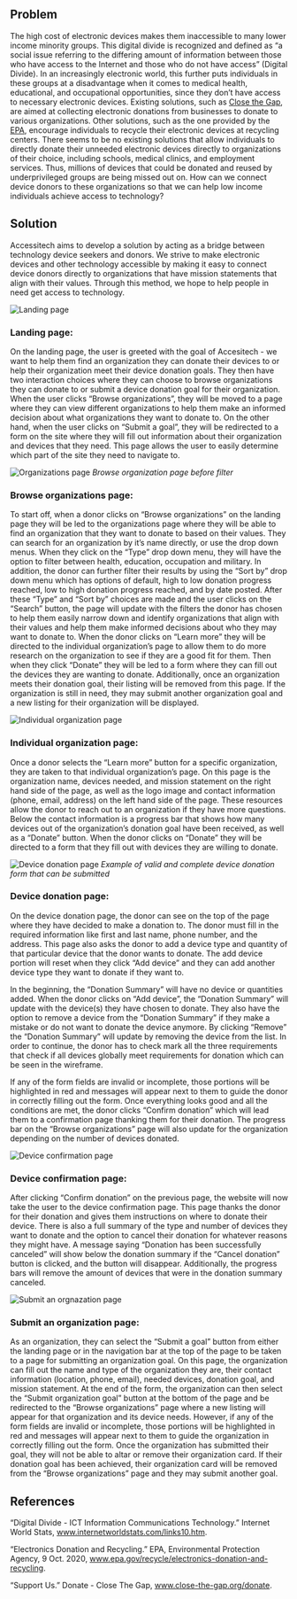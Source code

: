 ## Problem

The high cost of electronic devices makes them inaccessible to many lower income minority groups. This digital divide is recognized and defined as “a social issue referring to the differing amount of information between those who have access to the Internet and those who do not have access” (Digital Divide). In an increasingly electronic world, this further puts individuals in these groups at a disadvantage when it comes to medical health, educational, and occupational opportunities, since they don’t have access to necessary electronic devices. Existing solutions, such as [Close the Gap](https://www.close-the-gap.org/donate), are aimed at collecting electronic donations from businesses to donate to various organizations. Other solutions, such as the one provided by the [EPA](https://www.epa.gov/recycle/electronics-donation-and-recycling#why), encourage individuals to recycle their electronic devices at recycling centers. There seems to be no existing solutions that allow individuals to directly donate their unneeded electronic devices directly to organizations of their choice, including schools, medical clinics, and employment services. Thus, millions of devices that could be donated and reused by underprivileged groups are being missed out on. How can we connect device donors to these organizations so that we can help low income individuals achieve access to technology?


## Solution
Accessitech aims to develop a solution by acting as a bridge between technology device seekers and donors. We strive to make electronic devices and other technology accessible by making it easy to connect device donors directly to organizations that have mission statements that align with their values. Through this method, we hope to help people in need get access to technology.

![Landing page](../imgs/1Landing.jpg)

### Landing page:
On the landing page, the user is greeted with the goal of Accesitech - we want to help them find an organization they can donate their devices to or help their organization meet their device donation goals. They then have two interaction choices where they can choose to browse organizations they can donate to or submit a device donation goal for their organization. When the user clicks “Browse organizations”, they will be moved to a page where they can view different organizations to help them make an informed decision about what organizations they want to donate to. On the other hand, when the user clicks on “Submit a goal”, they will be redirected to a form on the site where they will fill out information about their organization and devices that they need. This page allows the user to easily determine which part of the site they need to navigate to.


![Organizations page](../imgs/2Orgs.jpg)
_Browse organization page before filter_

### Browse organizations page:
To start off, when a donor clicks on “Browse organizations” on the landing page they will be led to the organizations page where they will be able to find an organization that they want to donate to based on their values. They can search for an organization by it’s name directly, or use the drop down menus. When they click on the “Type” drop down menu, they will have the option to filter between health, education, occupation and military. In addition, the donor can further filter their results by using the “Sort by” drop down menu which has options of default, high to low donation progress reached, low to high donation progress reached, and by date posted. After these “Type” and “Sort by” choices are made and the user clicks on the “Search” button, the page will update with the filters the donor has chosen to help them easily narrow down and identify organizations that align with their values and help them make informed decisions about who they may want to donate to. When the donor clicks on “Learn more” they will be directed to the individual organization’s page to allow them to do more research on the organization to see if they are a good fit for them. Then when they click “Donate” they will be led to a form where they can fill out the devices they are wanting to donate. Additionally, once an organization meets their donation goal, their listing will be removed from this page. If the organization is still in need, they may submit another organization goal and a new listing for their organization will be displayed.

![Individual organization page](../imgs/3IndivOrg.jpg)

### Individual organization page:
Once a donor selects the “Learn more” button for a specific organization, they are taken to that individual organization’s page. On this page is the organization name, devices needed, and mission statement on the right hand side of the page, as well as the logo image and contact information (phone, email, address) on the left hand side of the page. These resources allow the donor to reach out to an organization if they have more questions. Below the contact information is a progress bar that shows how many devices out of the organization’s donation goal have been received, as well as a “Donate” button. When the donor clicks on “Donate” they will be directed to a form that they fill out with devices they are willing to donate.

![Device donation page](../imgs/4DevDonation.jpg)
_Example of valid and complete device donation form that can be submitted_

### Device donation page:
On the device donation page, the donor can see on the top of the page where they have decided to make a donation to. The donor must fill in the required information like first and last name, phone number, and the address. This page also asks the donor to add a device type and quantity of that particular device that the donor wants to donate. The add device portion will reset when they click “Add device” and they can add another device type they want to donate if they want to.

In the beginning, the “Donation Summary” will have no device or quantities added. When the donor clicks on “Add device”, the “Donation Summary” will update with the device(s) they have chosen to donate. They also have the option to remove a device from the “Donation Summary” if they make a mistake or do not want to donate the device anymore. By clicking “Remove” the “Donation Summary” will update by removing the device from the list. In order to continue, the donor has to check mark all the three requirements that check if all devices globally meet requirements for donation which can be seen in the wireframe. 

If any of the form fields are invalid or incomplete, those portions will be highlighted in red and messages will appear next to them to guide the donor in correctly filling out the form. Once everything looks good and all the conditions are met, the donor clicks “Confirm donation” which will lead them to a confirmation page thanking them for their donation. The progress bar on the “Browse organizations” page will also update for the organization depending on the number of devices donated.


![Device confirmation page](../imgs/5DevConfirm.jpg)

### Device confirmation page:
After clicking “Confirm donation” on the previous page, the website will now take the user to the device confirmation page. This page thanks the donor for their donation and gives them instructions on where to donate their device. There is also a full summary of the type and number of devices they want to donate and the option to cancel their donation for whatever reasons they might have. A message saying “Donation has been successfully canceled” will show below the donation summary if the “Cancel donation” button is clicked, and the button will disappear. Additionally, the progress bars will remove the amount of devices that were in the donation summary canceled. 

![Submit an orgnazation page](../imgs/6SubmitOrg.jpg)

### Submit an organization page:
As an organization, they can select the “Submit a goal” button from either the landing page or in the navigation bar at the top of the page to be taken to a page for submitting an organization goal. On this page, the organization can fill out the name and type of the organization they are, their contact information (location, phone, email), needed devices, donation goal, and mission statement. At the end of the form, the organization can then select the “Submit organization goal” button at the bottom of the page and be redirected to the “Browse organizations” page where a new listing will appear for that organization and its device needs. However, if any of the form fields are invalid or incomplete, those portions will be highlighted in red and messages will appear next to them to guide the organization in correctly filling out the form. Once the organization has submitted their goal, they will not be able to altar or remove their organization card. If their donation goal has been achieved, their organization card will be removed from the “Browse organizations” page and they may submit another goal.


## References
“Digital Divide - ICT Information Communications Technology.” Internet World Stats, www.internetworldstats.com/links10.htm.

“Electronics Donation and Recycling.” EPA, Environmental Protection Agency, 9 Oct. 2020, www.epa.gov/recycle/electronics-donation-and-recycling.

“Support Us.” Donate - Close The Gap, www.close-the-gap.org/donate. 
